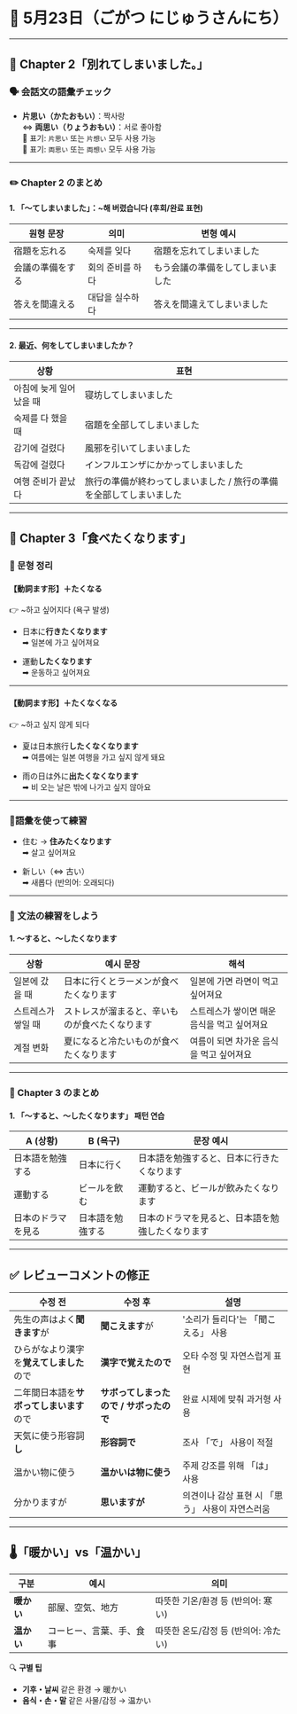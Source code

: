 # 📅 5月23日（ごがつ にじゅうさんにち）

---

## 📘 Chapter 2「別れてしまいました。」

### 🗣 会話文の語彙チェック

- **片思い（かたおもい）**：짝사랑  
  ⇔ **両思い（りょうおもい）**：서로 좋아함  
  🔹 표기: `片思い` 또는 `片想い` 모두 사용 가능  
  🔹 표기: `両思い` 또는 `両想い` 모두 사용 가능  

---

### ✏️ Chapter 2 のまとめ

#### 1. 「〜てしまいました」：~해 버렸습니다 (후회/완료 표현)

| 원형 문장 | 의미 | 변형 예시 |
|-----------|------|-----------|
| 宿題を忘れる | 숙제를 잊다 | 宿題を忘れてしまいました |
| 会議の準備をする | 회의 준비를 하다 | もう会議の準備をしてしまいました |
| 答えを間違える | 대답을 실수하다 | 答えを間違えてしまいました |

---

#### 2. 最近、何をしてしまいましたか？

| 상황 | 표현 |
|------|------|
| 아침에 늦게 일어났을 때 | 寝坊してしまいました |
| 숙제를 다 했을 때 | 宿題を全部してしまいました |
| 감기에 걸렸다 | 風邪を引いてしまいました |
| 독감에 걸렸다 | インフルエンザにかかってしまいました |
| 여행 준비가 끝났다 | 旅行の準備が終わってしまいました / 旅行の準備を全部してしまいました |

---

## 📘 Chapter 3「食べたくなります」

### 🔁 문형 정리

#### 【動詞ます形】＋たくなる  
👉 ~하고 싶어지다 (욕구 발생)

- 日本に**行きたくなります**  
  ➡ 일본에 가고 싶어져요

- 運動**したくなります**  
  ➡ 운동하고 싶어져요

---

#### 【動詞ます形】＋たくなくなる  
👉 ~하고 싶지 않게 되다

- 夏は日本旅行**したくなくなります**  
  ➡ 여름에는 일본 여행을 가고 싶지 않게 돼요

- 雨の日は外に**出たくなくなります**  
  ➡ 비 오는 날은 밖에 나가고 싶지 않아요

---

### 📝語彙を使って練習

- 住む → **住みたくなります**  
  ➡ 살고 싶어져요

- 新しい（⇔ 古い）  
  ➡ 새롭다 (반의어: 오래되다)

---

### 🧠 文法の練習をしよう

#### 1. 〜すると、〜したくなります

| 상황 | 예시 문장 | 해석 |
|------|-----------|------|
| 일본에 갔을 때 | 日本に行くとラーメンが食べたくなります | 일본에 가면 라면이 먹고 싶어져요 |
| 스트레스가 쌓일 때 | ストレスが溜まると、辛いものが食べたくなります | 스트레스가 쌓이면 매운 음식을 먹고 싶어져요 |
| 계절 변화 | 夏になると冷たいものが食べたくなります | 여름이 되면 차가운 음식을 먹고 싶어져요 |

---

### 🧾 Chapter 3 のまとめ

#### 1. 「〜すると、〜したくなります」 패턴 연습

| A (상황) | B (욕구) | 문장 예시 |
|----------|----------|------------|
| 日本語を勉強する | 日本に行く | 日本語を勉強すると、日本に行きたくなります |
| 運動する | ビールを飲む | 運動すると、ビールが飲みたくなります |
| 日本のドラマを見る | 日本語を勉強する | 日本のドラマを見ると、日本語を勉強したくなります |

---

## ✅ レビューコメントの修正

| 수정 전 | 수정 후 | 설명 |
|---------|---------|------|
| 先生の声はよく**聞きます**が | **聞こえます**が | '소리가 들리다'는 「聞こえる」 사용 |
| ひらがなより漢字を**覚えてしました**ので | **漢字で覚えたので** | 오타 수정 및 자연스럽게 표현 |
| 二年間日本語を**サボってしまいます**ので | **サボってしまったので / サボったので** | 완료 시제에 맞춰 과거형 사용 |
| 天気に使う形容詞**し** | **形容詞で** | 조사 「で」 사용이 적절 |
| 温かい物に使う | **温かいは物に使う** | 주제 강조를 위해 「は」 사용 |
| 分かりますが | **思いますが** | 의견이나 감상 표현 시 「思う」 사용이 자연스러움 |

---

## 🌡️「暖かい」vs「温かい」

| 구분 | 예시 | 의미 |
|------|------|------|
| **暖かい** | 部屋、空気、地方 | 따뜻한 기온/환경 등 (반의어: 寒い) |
| **温かい** | コーヒー、言葉、手、食事 | 따뜻한 온도/감정 등 (반의어: 冷たい) |

🔍 **구별 팁**  
- **기후・날씨** 같은 환경 → 暖かい  
- **음식・손・말** 같은 사물/감정 → 温かい  
